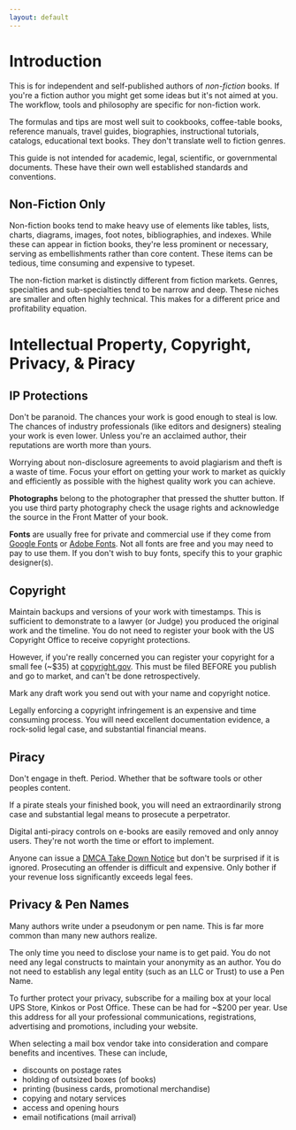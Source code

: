 ```yaml
---
layout: default 
---
```

# Introduction

This is for independent and self-published authors of *non-fiction* books. If you're a fiction author you might get some ideas but it's not aimed at you. The workflow, tools and philosophy are specific for non-fiction work.

The formulas and tips are most well suit to cookbooks, coffee-table books, reference manuals, travel guides, biographies, instructional tutorials, catalogs, educational text books. They don't translate well to fiction genres.

This guide is not intended for academic, legal, scientific, or governmental documents. These have their own well established standards and conventions.

## Non-Fiction Only
Non-fiction books tend to make heavy use of elements like tables, lists, charts, diagrams, images, foot notes, bibliographies, and indexes. While these can appear in fiction books, they're less prominent or necessary, serving as embellishments rather than core content. These items can be tedious, time consuming and expensive to typeset. 

The non-fiction market is distinctly different from fiction markets. Genres, specialties and sub-specialties tend to be narrow and deep. These niches are smaller and often highly technical.
This makes for a different price and profitability equation.

# Intellectual Property, Copyright, Privacy, & Piracy

## IP Protections
Don't be paranoid. The chances your work is good enough to steal is low. The chances of industry professionals (like editors and designers) stealing your work is even lower. Unless you're an acclaimed author, their reputations are worth more than yours. 

Worrying about non-disclosure agreements to avoid plagiarism and theft is a waste of time. Focus your effort on getting your work to market as quickly and efficiently  as possible with the highest quality work you can achieve. 

**Photographs** belong to the photographer that pressed the shutter button. If you use third party photography check the usage rights and acknowledge the source in the Front Matter of your book.

**Fonts** are usually free for private and commercial use if they come from [Google Fonts](https://fonts.google.com/) or [Adobe Fonts](https://fonts.adobe.com/fonts). Not all fonts are free and you may need to pay to use them. If you don't wish to buy fonts, specify this to your graphic designer(s).

## Copyright
Maintain backups and versions of your work with timestamps. This is sufficient to demonstrate to a lawyer (or Judge) you produced the original work and the timeline. You do not need to register your book with the US Copyright Office to receive copyright protections. 

However, if you're really concerned you can register your copyright for a small fee (~$35) at [copyright.gov](https://www.copyright.gov/). This must be filed BEFORE you publish and go to market, and can't be done retrospectively.

Mark any draft work you send out with your name and copyright notice.

Legally enforcing a copyright infringement is an expensive and time consuming process. You will need excellent documentation evidence, a rock-solid legal case, and substantial financial means.

## Piracy
Don't engage in theft. Period. Whether that be software tools or other peoples content.

If a pirate steals your finished book, you will need an extraordinarily strong case and substantial legal means to prosecute a perpetrator.

Digital anti-piracy controls on e-books are easily removed and only annoy users. They're not worth the time or effort to implement.

Anyone can issue a [DMCA Take Down Notice](https://www.dmca.com/FAQ/What-is-a-DMCA-Takedown) but don't be surprised if it is ignored. Prosecuting an offender is difficult and expensive. Only bother if your revenue loss significantly exceeds legal fees.

##  Privacy & Pen Names
Many authors write under a pseudonym or pen name. This is far more common than many new authors realize.

The only time you need to disclose your name is to get paid. You do not need any legal constructs to maintain your anonymity as an author. You do not need to establish any legal entity (such as an LLC or Trust) to use a Pen Name.

To further protect your privacy, subscribe for a mailing box at your local UPS Store, Kinkos or Post Office. These can be had for ~$200 per year. Use this address for all your professional communications, registrations, advertising and promotions, including your website. 

When selecting a mail box vendor take into consideration and compare benefits and incentives. These can include,
* discounts on postage rates
* holding of outsized boxes (of books) 
* printing (business cards, promotional merchandise)
* copying and notary services
* access and opening hours
* email notifications (mail arrival) 